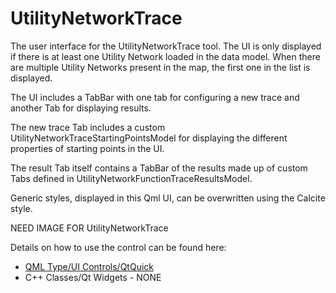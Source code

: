 # UtilityNetworkTrace

The user interface for the UtilityNetworkTrace tool. The UI is only displayed if there is at least one Utility Network loaded in the data model. When there are multiple Utility Networks present in the map, the first one in the list is displayed.

The UI includes a TabBar with one tab for configuring a new trace and another Tab for displaying results.

The new trace Tab includes a custom UtilityNetworkTraceStartingPointsModel for displaying the different properties of starting points in the UI.

The result Tab itself contains a TabBar of the results made up of custom Tabs defined in UtilityNetworkFunctionTraceResultsModel.

Generic styles, displayed in this Qml UI, can be overwritten using the Calcite style.

NEED IMAGE FOR UtilityNetworkTrace

Details on how to use the control can be found here:
- [QML Type/UI Controls/QtQuick](https://developers.arcgis.com/qt/toolkit/api-reference/qml-utilitynetworktrace.html)
- C++ Classes/Qt Widgets - NONE